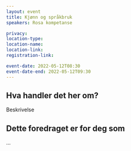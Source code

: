 ```yaml
---
layout: event
title: Kjønn og språkbruk
speakers: Rosa kompetanse

privacy:
location-type:
location-name:
location-link:
registration-link:

event-date: 2022-05-12T08:30
event-date-end: 2022-05-12T09:30
---
```

## Hva handler det her om?
Beskrivelse

## Dette foredraget er for deg som
...
